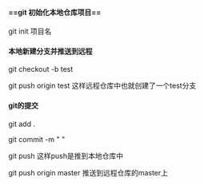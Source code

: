#### ==git 初始化本地仓库项目==

git init 项目名

#### 本地新建分支并推送到远程

git checkout -b test

git push origin test 这样远程仓库中也就创建了一个test分支

#### git的提交

git add .

git commit -m " " 

git push 这样push是推到本地仓库中

git push origin master 推送到远程仓库的master上



